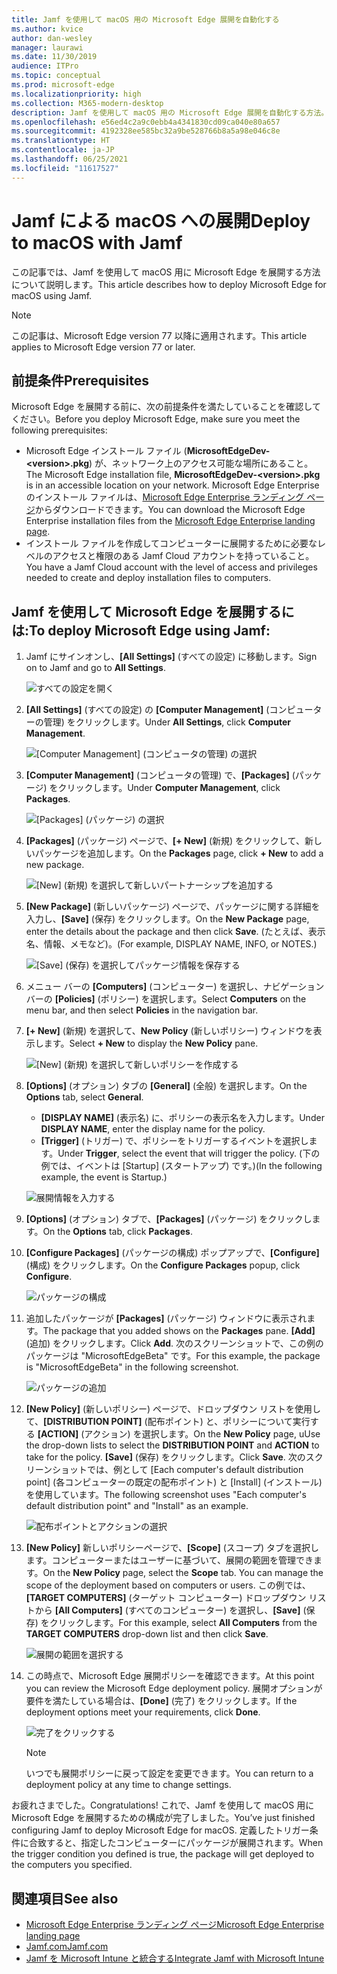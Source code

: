 ```yaml
---
title: Jamf を使用して macOS 用の Microsoft Edge 展開を自動化する
ms.author: kvice
author: dan-wesley
manager: laurawi
ms.date: 11/30/2019
audience: ITPro
ms.topic: conceptual
ms.prod: microsoft-edge
ms.localizationpriority: high
ms.collection: M365-modern-desktop
description: Jamf を使用して macOS 用の Microsoft Edge 展開を自動化する方法。
ms.openlocfilehash: e56ed4c2a9c0ebb4a4341830cd09ca040e80a657
ms.sourcegitcommit: 4192328ee585bc32a9be528766b8a5a98e046c8e
ms.translationtype: HT
ms.contentlocale: ja-JP
ms.lasthandoff: 06/25/2021
ms.locfileid: "11617527"
---
```

# <a name="deploy-to-macos-with-jamf"></a><span data-ttu-id="3d3e1-103">Jamf による macOS への展開</span><span class="sxs-lookup"><span data-stu-id="3d3e1-103">Deploy to macOS with Jamf</span></span>

<span data-ttu-id="3d3e1-104">この記事では、Jamf を使用して macOS 用に Microsoft Edge を展開する方法について説明します。</span><span class="sxs-lookup"><span data-stu-id="3d3e1-104">This article describes how to deploy Microsoft Edge for macOS using Jamf.</span></span>

> [!NOTE]
> <span data-ttu-id="3d3e1-105">この記事は、Microsoft Edge version 77 以降に適用されます。</span><span class="sxs-lookup"><span data-stu-id="3d3e1-105">This article applies to Microsoft Edge version 77 or later.</span></span>

## <a name="prerequisites"></a><span data-ttu-id="3d3e1-106">前提条件</span><span class="sxs-lookup"><span data-stu-id="3d3e1-106">Prerequisites</span></span>

<span data-ttu-id="3d3e1-107">Microsoft Edge を展開する前に、次の前提条件を満たしていることを確認してください。</span><span class="sxs-lookup"><span data-stu-id="3d3e1-107">Before you deploy Microsoft Edge, make sure you meet the following prerequisites:</span></span>

- <span data-ttu-id="3d3e1-108">Microsoft Edge インストール ファイル (**MicrosoftEdgeDev-\<version\>.pkg**) が、ネットワーク上のアクセス可能な場所にあること。</span><span class="sxs-lookup"><span data-stu-id="3d3e1-108">The Microsoft Edge installation file,  **MicrosoftEdgeDev-\<version\>.pkg** is in an accessible location on your network.</span></span> <span data-ttu-id="3d3e1-109">Microsoft Edge Enterprise のインストール ファイルは、[Microsoft Edge Enterprise ランディング ページ](https://aka.ms/EdgeEnterprise)からダウンロードできます。</span><span class="sxs-lookup"><span data-stu-id="3d3e1-109">You can download the Microsoft Edge Enterprise installation files from the [Microsoft Edge Enterprise landing page](https://aka.ms/EdgeEnterprise).</span></span>
- <span data-ttu-id="3d3e1-110">インストール ファイルを作成してコンピューターに展開するために必要なレベルのアクセスと権限のある Jamf Cloud アカウントを持っていること。</span><span class="sxs-lookup"><span data-stu-id="3d3e1-110">You have a Jamf Cloud account with the level of access and privileges needed to create and deploy installation files to computers.</span></span>

## <a name="to-deploy-microsoft-edge-using-jamf"></a><span data-ttu-id="3d3e1-111">Jamf を使用して Microsoft Edge を展開するには:</span><span class="sxs-lookup"><span data-stu-id="3d3e1-111">To deploy Microsoft Edge using Jamf:</span></span>

1. <span data-ttu-id="3d3e1-112">Jamf にサインオンし、**[All Settings]** (すべての設定) に移動します。</span><span class="sxs-lookup"><span data-stu-id="3d3e1-112">Sign on to Jamf and go to **All Settings**.</span></span>

    ![すべての設定を開く](./media/mac-deploy/jamf-dash-main-open-settings.png)

2. <span data-ttu-id="3d3e1-114">**[All Settings]** (すべての設定) の **[Computer Management]** (コンピューターの管理) をクリックします。</span><span class="sxs-lookup"><span data-stu-id="3d3e1-114">Under **All Settings**, click **Computer Management**.</span></span>

    ![[Computer Management] (コンピュータの管理) の選択](./media/mac-deploy/jamf-all-settings-computer-mgmt.png)

3. <span data-ttu-id="3d3e1-116">**[Computer Management]** (コンピュータの管理) で、**[Packages]** (パッケージ) をクリックします。</span><span class="sxs-lookup"><span data-stu-id="3d3e1-116">Under **Computer Management**, click **Packages**.</span></span>

    ![[Packages] (パッケージ) の選択](./media/mac-deploy/jamf-all-settings-computer-mgmt-pkgs.png)

4. <span data-ttu-id="3d3e1-118">**[Packages]** (パッケージ) ページで、**[+ New]** (新規) をクリックして、新しいパッケージを追加します。</span><span class="sxs-lookup"><span data-stu-id="3d3e1-118">On the **Packages** page, click **+ New** to add a new package.</span></span>

    ![[New] (新規) を選択して新しいパートナーシップを追加する](./media/mac-deploy/jamf-all-settings-computer-mgmt-new-pkg.png)

5. <span data-ttu-id="3d3e1-120">**[New Package]** (新しいパッケージ) ページで、パッケージに関する詳細を入力し、**[Save]** (保存) をクリックします。</span><span class="sxs-lookup"><span data-stu-id="3d3e1-120">On the **New Package** page, enter the details about the package and then click **Save**.</span></span> <span data-ttu-id="3d3e1-121">(たとえば、表示名、情報、メモなど)。</span><span class="sxs-lookup"><span data-stu-id="3d3e1-121">(For example, DISPLAY NAME, INFO, or NOTES.)</span></span>

    ![[Save] (保存) を選択してパッケージ情報を保存する](./media/mac-deploy/jamf-all-settings-computer-mgmt-save-pkg-info.png)

6. <span data-ttu-id="3d3e1-123">メニュー バーの **[Computers]** (コンピューター) を選択し、ナビゲーション バーの **[Policies]** (ポリシー) を選択します。</span><span class="sxs-lookup"><span data-stu-id="3d3e1-123">Select **Computers** on the menu bar, and then select **Policies** in the navigation bar.</span></span>

7. <span data-ttu-id="3d3e1-124">**[+ New]** (新規) を選択して、**New Policy** (新しいポリシー) ウィンドウを表示します。</span><span class="sxs-lookup"><span data-stu-id="3d3e1-124">Select **+ New** to display the **New Policy** pane.</span></span>

    ![[New] (新規) を選択して新しいポリシーを作成する](./media/mac-deploy/jamf-all-settings-computer-new-policy.png)

8. <span data-ttu-id="3d3e1-126">**[Options]** (オプション) タブの **[General]** (全般) を選択します。</span><span class="sxs-lookup"><span data-stu-id="3d3e1-126">On the **Options** tab, select **General**.</span></span>

    - <span data-ttu-id="3d3e1-127">**[DISPLAY NAME]** (表示名) に、ポリシーの表示名を入力します。</span><span class="sxs-lookup"><span data-stu-id="3d3e1-127">Under **DISPLAY NAME**, enter the display name for the policy.</span></span>
    - <span data-ttu-id="3d3e1-128">**[Trigger]** (トリガー) で、ポリシーをトリガーするイベントを選択します。</span><span class="sxs-lookup"><span data-stu-id="3d3e1-128">Under **Trigger**, select the event that will trigger the policy.</span></span> <span data-ttu-id="3d3e1-129">(下の例では、イベントは [Startup] (スタートアップ) です。)</span><span class="sxs-lookup"><span data-stu-id="3d3e1-129">(In the following example, the event is Startup.)</span></span>

    ![展開情報を入力する](./media/mac-deploy/jamf-all-settings-computer-cfg-policy.png)

9. <span data-ttu-id="3d3e1-131">**[Options]** (オプション) タブで、**[Packages]** (パッケージ) をクリックします。</span><span class="sxs-lookup"><span data-stu-id="3d3e1-131">On the **Options** tab, click **Packages**.</span></span>

10. <span data-ttu-id="3d3e1-132">**[Configure Packages]** (パッケージの構成) ポップアップで、**[Configure]** (構成) をクリックします。</span><span class="sxs-lookup"><span data-stu-id="3d3e1-132">On the **Configure Packages** popup, click **Configure**.</span></span>

    ![パッケージの構成](./media/mac-deploy/jamf-all-settings-computer-policy-pkg-configure.png)

11. <span data-ttu-id="3d3e1-134">追加したパッケージが **[Packages]** (パッケージ) ウィンドウに表示されます。</span><span class="sxs-lookup"><span data-stu-id="3d3e1-134">The package that you added shows on the **Packages** pane.</span></span> <span data-ttu-id="3d3e1-135">**[Add]** (追加) をクリックします。</span><span class="sxs-lookup"><span data-stu-id="3d3e1-135">Click **Add**.</span></span> <span data-ttu-id="3d3e1-136">次のスクリーンショットで、この例のパッケージは "MicrosoftEdgeBeta" です。</span><span class="sxs-lookup"><span data-stu-id="3d3e1-136">For this example, the package is "MicrosoftEdgeBeta" in the following screenshot.</span></span>

    ![パッケージの追加](./media/mac-deploy/jamf-all-settings-computer-policy-pkg-add-beta.png)

12. <span data-ttu-id="3d3e1-138">**[New Policy]** (新しいポリシー) ページで、ドロップダウン リストを使用して、**[DISTRIBUTION POINT]** (配布ポイント) と、ポリシーについて実行する **[ACTION]** (アクション) を選択します。</span><span class="sxs-lookup"><span data-stu-id="3d3e1-138">On the **New Policy** page, uUse the drop-down lists to select the **DISTRIBUTION POINT** and **ACTION** to take for the policy.</span></span> <span data-ttu-id="3d3e1-139">**[Save]** (保存) をクリックします。</span><span class="sxs-lookup"><span data-stu-id="3d3e1-139">Click **Save**.</span></span> <span data-ttu-id="3d3e1-140">次のスクリーンショットでは、例として [Each computer's default distribution point] (各コンピューターの既定の配布ポイント) と [Install] (インストール) を使用しています。</span><span class="sxs-lookup"><span data-stu-id="3d3e1-140">The following screenshot uses "Each computer's default distribution point" and "Install" as an example.</span></span>

    ![配布ポイントとアクションの選択](./media/mac-deploy/jamf-all-settings-computer-mgmt-pkg-cfg-distro.png)

13. <span data-ttu-id="3d3e1-142">**[New Policy]** 新しいポリシーページで、**[Scope]** (スコープ) タブを選択します。コンピューターまたはユーザーに基づいて、展開の範囲を管理できます。</span><span class="sxs-lookup"><span data-stu-id="3d3e1-142">On the **New Policy** page, select the **Scope** tab. You can manage the scope of the deployment based on computers or users.</span></span> <span data-ttu-id="3d3e1-143">この例では、**[TARGET COMPUTERS]** (ターゲット コンピューター) ドロップダウン リストから **[All Computers]** (すべてのコンピューター) を選択し、**[Save]** (保存) をクリックします。</span><span class="sxs-lookup"><span data-stu-id="3d3e1-143">For this example, select **All Computers** from the **TARGET COMPUTERS** drop-down list and then click **Save**.</span></span>

    ![展開の範囲を選択する](./media/mac-deploy/jamf-all-settings-computer-mgmt-add-target.png)

14. <span data-ttu-id="3d3e1-145">この時点で、Microsoft Edge 展開ポリシーを確認できます。</span><span class="sxs-lookup"><span data-stu-id="3d3e1-145">At this point you can review the Microsoft Edge deployment policy.</span></span> <span data-ttu-id="3d3e1-146">展開オプションが要件を満たしている場合は、**[Done]** (完了) をクリックします。</span><span class="sxs-lookup"><span data-stu-id="3d3e1-146">If the deployment options meet your requirements, click **Done**.</span></span>

    ![完了をクリックする](./media/mac-deploy/jamf-all-settings-computer-mgmt-finish-add-deployment.png)

    > [!NOTE]
    > <span data-ttu-id="3d3e1-148">いつでも展開ポリシーに戻って設定を変更できます。</span><span class="sxs-lookup"><span data-stu-id="3d3e1-148">You can return to a deployment policy at any time to change settings.</span></span>

<span data-ttu-id="3d3e1-149">お疲れさまでした。</span><span class="sxs-lookup"><span data-stu-id="3d3e1-149">Congratulations!</span></span> <span data-ttu-id="3d3e1-150">これで、Jamf を使用して macOS 用に Microsoft Edge を展開するための構成が完了しました。</span><span class="sxs-lookup"><span data-stu-id="3d3e1-150">You’ve just finished configuring Jamf to deploy Microsoft Edge for macOS.</span></span> <span data-ttu-id="3d3e1-151">定義したトリガー条件に合致すると、指定したコンピューターにパッケージが展開されます。</span><span class="sxs-lookup"><span data-stu-id="3d3e1-151">When the trigger condition you defined is true, the package will get deployed to the computers you specified.</span></span>

## <a name="see-also"></a><span data-ttu-id="3d3e1-152">関連項目</span><span class="sxs-lookup"><span data-stu-id="3d3e1-152">See also</span></span>

- [<span data-ttu-id="3d3e1-153">Microsoft Edge Enterprise ランディング ページ</span><span class="sxs-lookup"><span data-stu-id="3d3e1-153">Microsoft Edge Enterprise landing page</span></span>](https://aka.ms/EdgeEnterprise)
- [<span data-ttu-id="3d3e1-154">Jamf.com</span><span class="sxs-lookup"><span data-stu-id="3d3e1-154">Jamf.com</span></span>](https://www.jamf.com/)
- [<span data-ttu-id="3d3e1-155">Jamf を Microsoft Intune と統合する</span><span class="sxs-lookup"><span data-stu-id="3d3e1-155">Integrate Jamf with Microsoft Intune</span></span>](/intune/conditional-access-integrate-jamf)